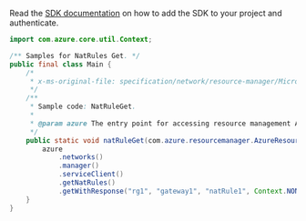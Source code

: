 Read the [SDK documentation](https://github.com/Azure/azure-sdk-for-java/blob/azure-resourcemanager_2.12.0/sdk/resourcemanager/azure-resourcemanager/README.md) on how to add the SDK to your project and authenticate.

```java
import com.azure.core.util.Context;

/** Samples for NatRules Get. */
public final class Main {
    /*
     * x-ms-original-file: specification/network/resource-manager/Microsoft.Network/stable/2021-05-01/examples/NatRuleGet.json
     */
    /**
     * Sample code: NatRuleGet.
     *
     * @param azure The entry point for accessing resource management APIs in Azure.
     */
    public static void natRuleGet(com.azure.resourcemanager.AzureResourceManager azure) {
        azure
            .networks()
            .manager()
            .serviceClient()
            .getNatRules()
            .getWithResponse("rg1", "gateway1", "natRule1", Context.NONE);
    }
}
```
